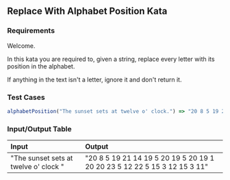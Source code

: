 ## Replace With Alphabet Position Kata

### Requirements 

Welcome.

In this kata you are required to, given a string, replace every letter with its position in the alphabet.

If anything in the text isn't a letter, ignore it and don't return it.

### Test Cases

```JavaScript
alphabetPosition("The sunset sets at twelve o' clock.") => "20 8 5 19 21 14 19 5 20 19 5 20 19 1 20 20 23 5 12 22 5 15 3 12 15 3 11" 
```

### Input/Output Table

| Input                                | Output |
| :------------------------------------| :----- |
| "The sunset sets at twelve o' clock "                                | "20 8 5 19 21 14 19 5 20 19 5 20 19 1 20 20 23 5 12 22 5 15 3 12 15 3 11"  |




